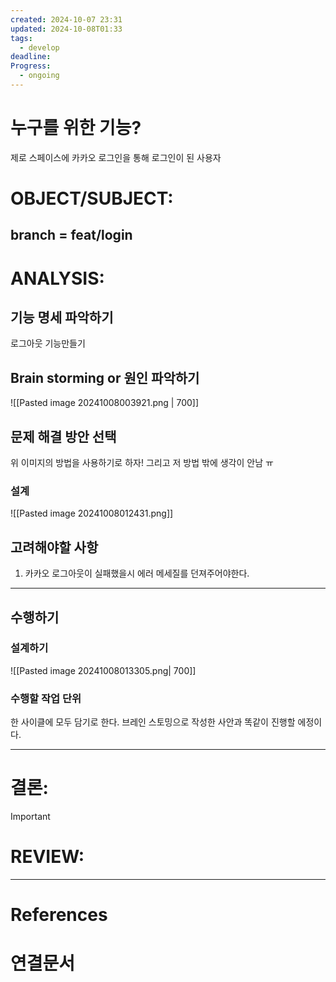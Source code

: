 ```yaml
---
created: 2024-10-07 23:31
updated: 2024-10-08T01:33
tags:
  - develop
deadline: 
Progress:
  - ongoing
---
```

# 누구를 위한 기능?
제로 스페이스에 카카오 로그인을 통해  로그인이 된 사용자
# OBJECT/SUBJECT:
## branch = feat/login

# ANALYSIS:
## 기능 명세 파악하기
로그아웃 기능만들기
## Brain storming or 원인 파악하기
![[Pasted image 20241008003921.png | 700]]


## 문제 해결 방안 선택
위 이미지의 방법을 사용하기로 하자!
그리고 저 방법 밖에 생각이 안남 ㅠ
### 설계
![[Pasted image 20241008012431.png]]
## 고려해야할 사항
1. 카카오 로그아웃이 실패했을시 에러 메세질를 던져주어야한다. 

---
## 수행하기

### 설계하기
![[Pasted image 20241008013305.png| 700]]

### 수행할 작업 단위
한 사이클에 모두 담기로 한다. 
브레인 스토밍으로 작성한 사안과 똑같이 진행할 에정이다. 





---
# 결론:
>[!important]

# REVIEW:

---
# References

# 연결문서